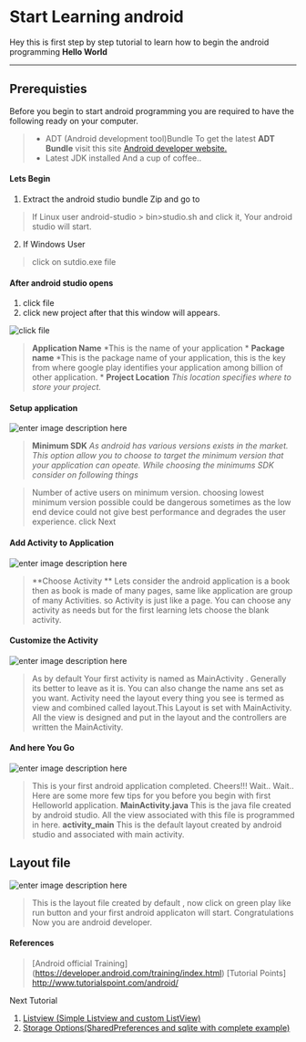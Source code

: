 Start Learning android
===================


Hey this is first step by step tutorial to learn how to begin the android programming  **Hello World**

----------


Prerequisties
-------------

Before you begin to start android programming you are required to have the following ready on your computer.



> - ADT (Android development tool)Bundle
	To get the latest  **ADT Bundle** visit this site [Android developer website.](https://developer.android.com/studio/index.html) 
> - Latest JDK installed 
> And a cup of coffee..

#### <i class="icon-file"></i> Lets Begin

 1. Extract the android studio bundle Zip and go to
 >If Linux user android-studio > bin>studio.sh and click it, Your android studio will start. 
 
 2. If Windows User
 > click on sutdio.exe file 
 

#### <i class="icon-folder-open"></i> After android studio opens

 1. click file
 2. click new project after that this window will appears.

![click file ](https://raw.githubusercontent.com/yuviii/LearnAndroid/master/image-first/first.png)
 >**Application Name** *This is the name of your application *
 >**Package name** *This is the package name of your application, this is the key from where google play identifies your application among billion of other application. *
 >**Project Location** *This location specifies where to store your project.*

#### <i class="icon-pencil"></i> Setup application

![enter image description here](https://raw.githubusercontent.com/yuviii/LearnAndroid/master/image-first/next1.png)
> **Minimum SDK** *As android has various versions exists in the market. This option allow you to choose to target the minimum version that your application can opeate. While choosing the minimums SDK consider on following things*

>  Number of active users on minimum version.
> choosing lowest minimum version possible could be dangerous sometimes as the low end device could not give best performance and degrades the user experience.
> click Next 


#### Add Activity to Application

![enter image description here](https://raw.githubusercontent.com/yuviii/LearnAndroid/master/image-first/next3.png)
> **Choose Activity ** Lets consider the android application is a book then as book is made of many pages, same like application are group of many Activities. so Activity is just like a page. 
> You can choose any activity as needs but for the first learning lets choose the blank activity.


#### Customize the Activity
![enter image description here](https://raw.githubusercontent.com/yuviii/LearnAndroid/master/image-first/next4.png)
> As by default Your first activity is named as MainActivity . Generally its better to leave as it is. You can also change the name ans set as you want.
> Activity need the layout every thing you see is termed as view and combined called layout.This Layout is set with MainActivity. All the view is designed and put in the layout and the controllers are written the MainActivity.
#### And here You Go
![enter image description here](https://raw.githubusercontent.com/yuviii/LearnAndroid/master/image-first/next5.png)
> This is your first android application completed. Cheers!!!
> Wait.. Wait.. Here are some more few tips for you before you begin with first Helloworld application.
> **MainActivity.java** This is the java file created by android studio. All the view associated with this file is programmed in here.
> **activity_main** This is the default layout created by android studio and associated with main activity.


Layout file
-------------------
![enter image description here](https://raw.githubusercontent.com/yuviii/LearnAndroid/master/image-first/next6.png)

> This is the layout file created by default , now click on green play like run button and your first android applicaton will start.
> Congratulations Now you are android developer.
#### References
>[Android official Training]
>(https://developer.android.com/training/index.html)
>[Tutorial Points]
>http://www.tutorialspoint.com/android/


Next Tutorial

 1. [Listview (Simple Listview and custom ListView)](https://github.com/yuviii/LearnAndroid/tree/master/ch-2)
 2. [Storage Options(SharedPreferences and sqlite with complete example)](https://github.com/yuviii/LearnAndroid/tree/master/ch-3)



